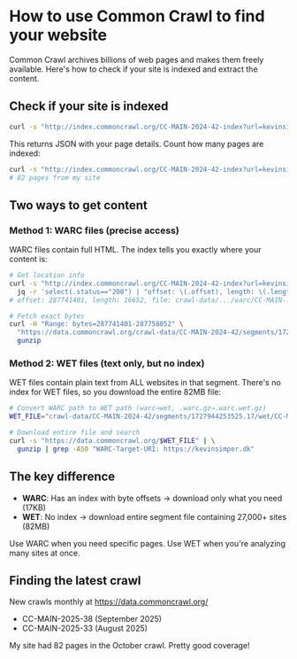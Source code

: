 # How to use Common Crawl to find your website

Common Crawl archives billions of web pages and makes them freely available. Here's how to check if your site is indexed and extract the content.

## Check if your site is indexed

```bash
curl -s "http://index.commoncrawl.org/CC-MAIN-2024-42-index?url=kevinsimper.dk&output=json" | head -1
```

This returns JSON with your page details. Count how many pages are indexed:

```bash
curl -s "http://index.commoncrawl.org/CC-MAIN-2024-42-index?url=kevinsimper.dk/*&output=json" | wc -l
# 82 pages from my site
```

## Two ways to get content

### Method 1: WARC files (precise access)

WARC files contain full HTML. The index tells you exactly where your content is:

```bash
# Get location info
curl -s "http://index.commoncrawl.org/CC-MAIN-2024-42-index?url=kevinsimper.dk&output=json" | \
  jq -r 'select(.status=="200") | "offset: \(.offset), length: \(.length), file: \(.filename)"'
# offset: 287741401, length: 16652, file: crawl-data/.../warc/CC-MAIN-...warc.gz

# Fetch exact bytes
curl -H "Range: bytes=287741401-287758052" \
  "https://data.commoncrawl.org/crawl-data/CC-MAIN-2024-42/segments/1727944253525.17/warc/CC-MAIN-20241008044807-20241008074807-00461.warc.gz" | \
  gunzip
```

### Method 2: WET files (text only, but no index)

WET files contain plain text from ALL websites in that segment. There's no index for WET files, so you download the entire 82MB file:

```bash
# Convert WARC path to WET path (warc→wet, .warc.gz→.warc.wet.gz)
WET_FILE="crawl-data/CC-MAIN-2024-42/segments/1727944253525.17/wet/CC-MAIN-20241008044807-20241008074807-00461.warc.wet.gz"

# Download entire file and search
curl -s "https://data.commoncrawl.org/$WET_FILE" | \
  gunzip | grep -A50 "WARC-Target-URI: https://kevinsimper.dk"
```

## The key difference

- **WARC**: Has an index with byte offsets → download only what you need (17KB)
- **WET**: No index → download entire segment file containing 27,000+ sites (82MB)

Use WARC when you need specific pages. Use WET when you're analyzing many sites at once.

## Finding the latest crawl

New crawls monthly at https://data.commoncrawl.org/
- CC-MAIN-2025-38 (September 2025)
- CC-MAIN-2025-33 (August 2025)

My site had 82 pages in the October crawl. Pretty good coverage!